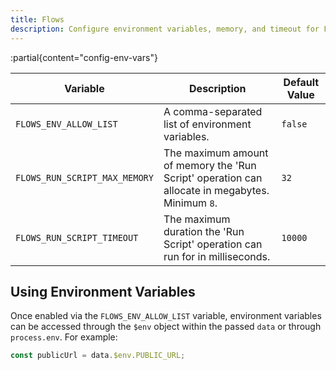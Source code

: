 ```yaml
---
title: Flows
description: Configure environment variables, memory, and timeout for Flows.
---
```



:partial{content="config-env-vars"}

| Variable                      | Description                                                                                                      | Default Value |
| ----------------------------- | ---------------------------------------------------------------------------------------------------------------- | ------------- |
| `FLOWS_ENV_ALLOW_LIST`        | A comma-separated list of environment variables.                                                                 | `false`       |
| `FLOWS_RUN_SCRIPT_MAX_MEMORY` | The maximum amount of memory the 'Run Script' operation can allocate in megabytes. Minimum `8`. | `32`          |
| `FLOWS_RUN_SCRIPT_TIMEOUT`    | The maximum duration the 'Run Script' operation can run for in milliseconds.                                     | `10000`       |

## Using Environment Variables

Once enabled via the `FLOWS_ENV_ALLOW_LIST` variable, environment variables can be accessed through the `$env` object within the passed `data` or through `process.env`. For example:

```js
const publicUrl = data.$env.PUBLIC_URL;
```

